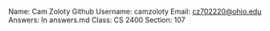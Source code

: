Name: Cam Zoloty
Github Username: camzoloty
Email: cz702220@ohio.edu
Answers: In answers.md
Class: CS 2400
Section: 107
